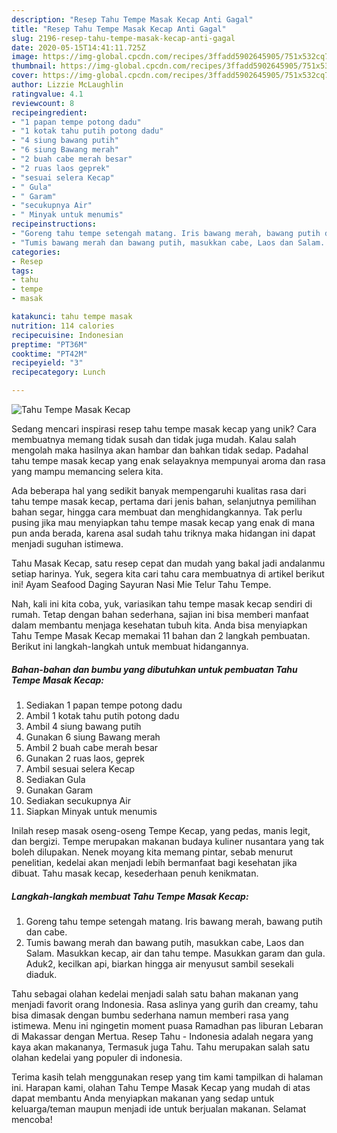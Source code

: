 ```yaml
---
description: "Resep Tahu Tempe Masak Kecap Anti Gagal"
title: "Resep Tahu Tempe Masak Kecap Anti Gagal"
slug: 2196-resep-tahu-tempe-masak-kecap-anti-gagal
date: 2020-05-15T14:41:11.725Z
image: https://img-global.cpcdn.com/recipes/3ffadd5902645905/751x532cq70/tahu-tempe-masak-kecap-foto-resep-utama.jpg
thumbnail: https://img-global.cpcdn.com/recipes/3ffadd5902645905/751x532cq70/tahu-tempe-masak-kecap-foto-resep-utama.jpg
cover: https://img-global.cpcdn.com/recipes/3ffadd5902645905/751x532cq70/tahu-tempe-masak-kecap-foto-resep-utama.jpg
author: Lizzie McLaughlin
ratingvalue: 4.1
reviewcount: 8
recipeingredient:
- "1 papan tempe potong dadu"
- "1 kotak tahu putih potong dadu"
- "4 siung bawang putih"
- "6 siung Bawang merah"
- "2 buah cabe merah besar"
- "2 ruas laos geprek"
- "sesuai selera Kecap"
- " Gula"
- " Garam"
- "secukupnya Air"
- " Minyak untuk menumis"
recipeinstructions:
- "Goreng tahu tempe setengah matang. Iris bawang merah, bawang putih dan cabe."
- "Tumis bawang merah dan bawang putih, masukkan cabe, Laos dan Salam. Masukkan kecap, air dan tahu tempe. Masukkan garam dan gula. Aduk2, kecilkan api, biarkan hingga air menyusut sambil sesekali diaduk."
categories:
- Resep
tags:
- tahu
- tempe
- masak

katakunci: tahu tempe masak 
nutrition: 114 calories
recipecuisine: Indonesian
preptime: "PT36M"
cooktime: "PT42M"
recipeyield: "3"
recipecategory: Lunch

---
```



![Tahu Tempe Masak Kecap](https://img-global.cpcdn.com/recipes/3ffadd5902645905/751x532cq70/tahu-tempe-masak-kecap-foto-resep-utama.jpg)

Sedang mencari inspirasi resep tahu tempe masak kecap yang unik? Cara membuatnya memang tidak susah dan tidak juga mudah. Kalau salah mengolah maka hasilnya akan hambar dan bahkan tidak sedap. Padahal tahu tempe masak kecap yang enak selayaknya mempunyai aroma dan rasa yang mampu memancing selera kita.

Ada beberapa hal yang sedikit banyak mempengaruhi kualitas rasa dari tahu tempe masak kecap, pertama dari jenis bahan, selanjutnya pemilihan bahan segar, hingga cara membuat dan menghidangkannya. Tak perlu pusing jika mau menyiapkan tahu tempe masak kecap yang enak di mana pun anda berada, karena asal sudah tahu triknya maka hidangan ini dapat menjadi suguhan istimewa.

Tahu Masak Kecap, satu resep cepat dan mudah yang bakal jadi andalanmu setiap harinya. Yuk, segera kita cari tahu cara membuatnya di artikel berikut ini! Ayam Seafood Daging Sayuran Nasi Mie Telur Tahu Tempe.


Nah, kali ini kita coba, yuk, variasikan tahu tempe masak kecap sendiri di rumah. Tetap dengan bahan sederhana, sajian ini bisa memberi manfaat dalam membantu menjaga kesehatan tubuh kita. Anda bisa menyiapkan Tahu Tempe Masak Kecap memakai 11 bahan dan 2 langkah pembuatan. Berikut ini langkah-langkah untuk membuat hidangannya.

<!--inarticleads1-->

##### Bahan-bahan dan bumbu yang dibutuhkan untuk pembuatan Tahu Tempe Masak Kecap:

1. Sediakan 1 papan tempe potong dadu
1. Ambil 1 kotak tahu putih potong dadu
1. Ambil 4 siung bawang putih
1. Gunakan 6 siung Bawang merah
1. Ambil 2 buah cabe merah besar
1. Gunakan 2 ruas laos, geprek
1. Ambil sesuai selera Kecap
1. Sediakan  Gula
1. Gunakan  Garam
1. Sediakan secukupnya Air
1. Siapkan  Minyak untuk menumis


Inilah resep masak oseng-oseng Tempe Kecap, yang pedas, manis legit, dan bergizi. Tempe merupakan makanan budaya kuliner nusantara yang tak boleh dilupakan. Nenek moyang kita memang pintar, sebab menurut penelitian, kedelai akan menjadi lebih bermanfaat bagi kesehatan jika dibuat. Tahu masak kecap, kesederhaan penuh kenikmatan. 

<!--inarticleads2-->

##### Langkah-langkah membuat Tahu Tempe Masak Kecap:

1. Goreng tahu tempe setengah matang. Iris bawang merah, bawang putih dan cabe.
1. Tumis bawang merah dan bawang putih, masukkan cabe, Laos dan Salam. Masukkan kecap, air dan tahu tempe. Masukkan garam dan gula. Aduk2, kecilkan api, biarkan hingga air menyusut sambil sesekali diaduk.


Tahu sebagai olahan kedelai menjadi salah satu bahan makanan yang menjadi favorit orang Indonesia. Rasa aslinya yang gurih dan creamy, tahu bisa dimasak dengan bumbu sederhana namun memberi rasa yang istimewa. Menu ini ngingetin moment puasa Ramadhan pas liburan Lebaran di Makassar dengan Mertua. Resep Tahu - Indonesia adalah negara yang kaya akan makananya, Termasuk juga Tahu. Tahu merupakan salah satu olahan kedelai yang populer di indonesia. 

Terima kasih telah menggunakan resep yang tim kami tampilkan di halaman ini. Harapan kami, olahan Tahu Tempe Masak Kecap yang mudah di atas dapat membantu Anda menyiapkan makanan yang sedap untuk keluarga/teman maupun menjadi ide untuk berjualan makanan. Selamat mencoba!

